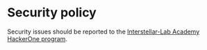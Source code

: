 # Security policy

Security issues should be reported to the [Interstellar-Lab Academy HackerOne program](https://hackerone.com/Interstellar-Labacademy).

